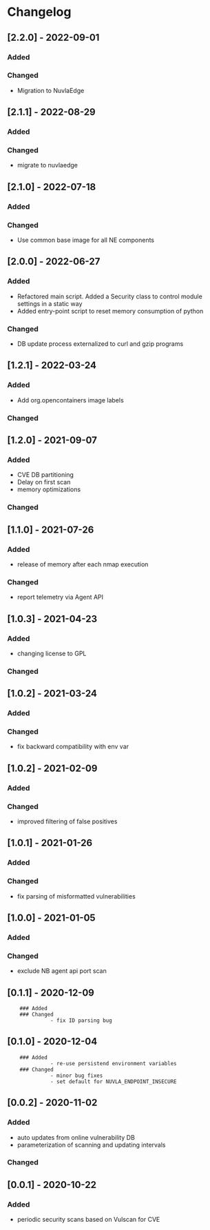 # Changelog
## [2.2.0] - 2022-09-01
### Added
### Changed
 - Migration to NuvlaEdge
## [2.1.1] - 2022-08-29
### Added
### Changed
 - migrate to nuvlaedge
## [2.1.0] - 2022-07-18
### Added
### Changed
 - Use common base image for all NE components
## [2.0.0] - 2022-06-27
### Added
 - Refactored main script. Added a Security class to control module settings in a static way
 - Added entry-point script to reset memory consumption of python
### Changed
 - DB update process externalized to curl and gzip programs
## [1.2.1] - 2022-03-24
### Added 
 - Add org.opencontainers image labels
### Changed
## [1.2.0] - 2021-09-07
### Added 
 - CVE DB partitioning 
 - Delay on first scan 
 - memory optimizations
### Changed
## [1.1.0] - 2021-07-26
### Added 
 - release of memory after each nmap execution
### Changed
 - report telemetry via Agent API
## [1.0.3] - 2021-04-23
### Added 
 - changing license to GPL
### Changed
## [1.0.2] - 2021-03-24
### Added
### Changed
 - fix backward compatibility with env var
## [1.0.2] - 2021-02-09
### Added
### Changed
 - improved filtering of false positives
## [1.0.1] - 2021-01-26
### Added
### Changed
 - fix parsing of misformatted vulnerabilities
## [1.0.0] - 2021-01-05
### Added
### Changed
 - exclude NB agent api port scan
## [0.1.1] - 2020-12-09
        ### Added
        ### Changed
                  - fix ID parsing bug
## [0.1.0] - 2020-12-04
        ### Added 
                  - re-use persistend environment variables
        ### Changed
                  - minor bug fixes
                  - set default for NUVLA_ENDPOINT_INSECURE
## [0.0.2] - 2020-11-02
### Added 
- auto updates from online vulnerability DB 
- parameterization of scanning and updating intervals
### Changed
## [0.0.1] - 2020-10-22
### Added 
- periodic security scans based on Vulscan for CVE
